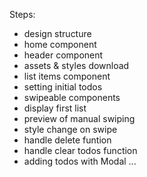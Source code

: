 Steps:

- design structure
- home component
- header component
- assets & styles download
- list items component
- setting initial todos
- swipeable components
- display first list
- preview of manual swiping
- style change on swipe
- handle delete funtion
- handle clear todos function
- adding todos with Modal ...